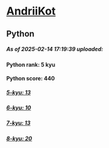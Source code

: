 # [AndriiKot](https://www.codewars.com/users/AndriiKot) 
## Python

##### As of 2025-02-14 17:19:39 uploaded:

#### Python rank: 5 kyu

#### Python score: 440

##### [5-kyu: 13](https://github.com/AndriiKot/Python__CodeWars/tree/main/kyu-5)

##### [6-kyu: 10](https://github.com/AndriiKot/Python__CodeWars/tree/main/kyu-6)

##### [7-kyu: 13](https://github.com/AndriiKot/Python__CodeWars/tree/main/kyu-7)

##### [8-kyu: 20](https://github.com/AndriiKot/Python__CodeWars/tree/main/kyu-8)

